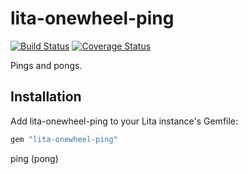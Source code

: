 # lita-onewheel-ping

[![Build Status](https://travis-ci.org/onewheelskyward/lita-onewheel-ping.png?branch=master)](https://travis-ci.org/onewheelskyward/lita-onewheel-ping)
[![Coverage Status](https://coveralls.io/repos/onewheelskyward/lita-onewheel-ping/badge.png)](https://coveralls.io/r/onewheelskyward/lita-onewheel-ping)

Pings and pongs.

## Installation

Add lita-onewheel-ping to your Lita instance's Gemfile:

``` ruby
gem "lita-onewheel-ping"
```

ping
(pong)
